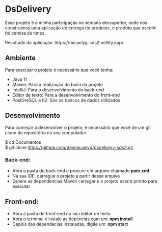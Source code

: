 # DsDelivery

Esse projeto é a minha participação na semana devsuperior, onde nós construimos uma aplicação de entrega de produtos, o produto que escolhi foi camisa de times. 
<p>
Resultado da aplicação: https://micaelyg-sds2.netlify.app/

## Ambiente 

Para executar o projeto é necessário que você tenha: 
- Java 11
- Maven: Para a realização do build do projeto 
- IntelliJ: Para o desenvolvimento do back-end
- Editor de texto: Para a desenvolvimento do front-end
- PostGreSQL e h2: São os bancos de dados utilizados 

## Desenvolvimento 

Para começar a desenvolver o projeto, é necessário que você de um git clone do repositório no seu computador 

$ cd Documentos 
<br>
$ git clone https://github.com/devmicaelyg/dsdelivery-sds2.git
<br>

### Back-end: 
- Abra a pasta do back-end e procure um arquivo chamado **pom.xml** 
- Na sua IDE, carregue o projeto a partir desse arquivo
- Espere as dependencias Maven carregar e o projeto estará pronto para executar 

## Front-end: 
- Abra a pasta do front-end no seu editor de texto
- Abra o terminal e instale as depencias com um: **npm install**
- Depois das dependecias instaladas, digite um: **npm start**
